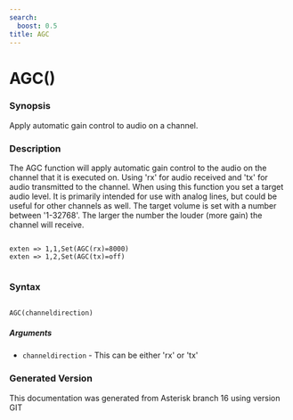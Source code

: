 ```yaml
---
search:
  boost: 0.5
title: AGC
---
```


# AGC()

### Synopsis

Apply automatic gain control to audio on a channel.

### Description

The AGC function will apply automatic gain control to the audio on the channel that it is executed on. Using 'rx' for audio received and 'tx' for audio transmitted to the channel. When using this function you set a target audio level. It is primarily intended for use with analog lines, but could be useful for other channels as well. The target volume is set with a number between '1-32768'. The larger the number the louder (more gain) the channel will receive.<br>

``` title="Example: Apply automatic gain control"

exten => 1,1,Set(AGC(rx)=8000)
exten => 1,2,Set(AGC(tx)=off)


```

### Syntax


```

AGC(channeldirection)
```
##### Arguments


* `channeldirection` - This can be either 'rx' or 'tx'<br>


### Generated Version

This documentation was generated from Asterisk branch 16 using version GIT 